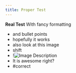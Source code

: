 ```yaml
---
title: Proper Test
---
```

**Real Test**
With fancy formatting
- and bullet points
- hopefully it works
- also look at this image
 - shift
 - !![Image Description](/images/../images/Screenshot_20250325_212221_Brave.png)
- It is awesome right?
- #correct